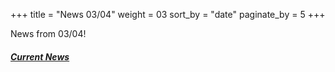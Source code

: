 +++
title = "News 03/04"
weight = 03
sort_by = "date"
paginate_by = 5
+++

News from 03/04!

##### [<i class="bi bi-bell-fill"></i> Current News](@/news/_index.md)
